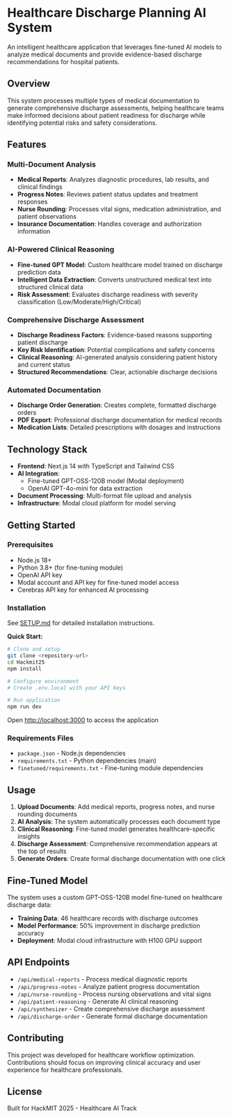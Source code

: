 # Healthcare Discharge Planning AI System

An intelligent healthcare application that leverages fine-tuned AI models to analyze medical documents and provide evidence-based discharge recommendations for hospital patients.

## Overview

This system processes multiple types of medical documentation to generate comprehensive discharge assessments, helping healthcare teams make informed decisions about patient readiness for discharge while identifying potential risks and safety considerations.

## Features

### Multi-Document Analysis
- **Medical Reports**: Analyzes diagnostic procedures, lab results, and clinical findings
- **Progress Notes**: Reviews patient status updates and treatment responses  
- **Nurse Rounding**: Processes vital signs, medication administration, and patient observations
- **Insurance Documentation**: Handles coverage and authorization information

### AI-Powered Clinical Reasoning
- **Fine-tuned GPT Model**: Custom healthcare model trained on discharge prediction data
- **Intelligent Data Extraction**: Converts unstructured medical text into structured clinical data
- **Risk Assessment**: Evaluates discharge readiness with severity classification (Low/Moderate/High/Critical)

### Comprehensive Discharge Assessment
- **Discharge Readiness Factors**: Evidence-based reasons supporting patient discharge
- **Key Risk Identification**: Potential complications and safety concerns
- **Clinical Reasoning**: AI-generated analysis considering patient history and current status
- **Structured Recommendations**: Clear, actionable discharge decisions

### Automated Documentation
- **Discharge Order Generation**: Creates complete, formatted discharge orders
- **PDF Export**: Professional discharge documentation for medical records
- **Medication Lists**: Detailed prescriptions with dosages and instructions

## Technology Stack

- **Frontend**: Next.js 14 with TypeScript and Tailwind CSS
- **AI Integration**: 
  - Fine-tuned GPT-OSS-120B model (Modal deployment)
  - OpenAI GPT-4o-mini for data extraction
- **Document Processing**: Multi-format file upload and analysis
- **Infrastructure**: Modal cloud platform for model serving

## Getting Started

### Prerequisites
- Node.js 18+ 
- Python 3.8+ (for fine-tuning module)
- OpenAI API key
- Modal account and API key for fine-tuned model access
- Cerebras API key for enhanced AI processing

### Installation

See [SETUP.md](SETUP.md) for detailed installation instructions.

**Quick Start:**
```bash
# Clone and setup
git clone <repository-url>
cd Hackmit25
npm install

# Configure environment
# Create .env.local with your API keys

# Run application
npm run dev
```

Open [http://localhost:3000](http://localhost:3000) to access the application

### Requirements Files
- `package.json` - Node.js dependencies
- `requirements.txt` - Python dependencies (main)
- `finetuned/requirements.txt` - Fine-tuning module dependencies

## Usage

1. **Upload Documents**: Add medical reports, progress notes, and nurse rounding documents
2. **AI Analysis**: The system automatically processes each document type
3. **Clinical Reasoning**: Fine-tuned model generates healthcare-specific insights
4. **Discharge Assessment**: Comprehensive recommendation appears at the top of results
5. **Generate Orders**: Create formal discharge documentation with one click

## Fine-Tuned Model

The system uses a custom GPT-OSS-120B model fine-tuned on healthcare discharge data:
- **Training Data**: 46 healthcare records with discharge outcomes
- **Model Performance**: 50% improvement in discharge prediction accuracy
- **Deployment**: Modal cloud infrastructure with H100 GPU support

## API Endpoints

- `/api/medical-reports` - Process medical diagnostic reports
- `/api/progress-notes` - Analyze patient progress documentation  
- `/api/nurse-rounding` - Process nursing observations and vital signs
- `/api/patient-reasoning` - Generate AI clinical reasoning
- `/api/synthesizer` - Create comprehensive discharge assessment
- `/api/discharge-order` - Generate formal discharge documentation

## Contributing

This project was developed for healthcare workflow optimization. Contributions should focus on improving clinical accuracy and user experience for healthcare professionals.

## License

Built for HackMIT 2025 - Healthcare AI Track
